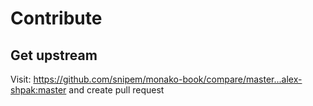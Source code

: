 # Contribute

## Get upstream

Visit: https://github.com/snipem/monako-book/compare/master...alex-shpak:master and create pull request
